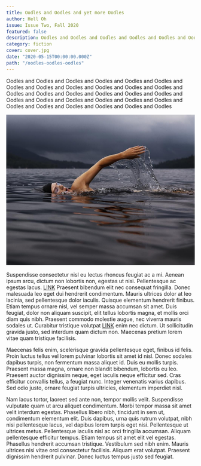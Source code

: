 ```yaml
---
title: Oodles and Oodles and yet more Oodles 
author: Hell Oh
issue: Issue Two, Fall 2020
featured: false
description: Oodles and Oodles and Oodles and Oodles and Oodles and Oodles and Oodles and Oodles and Oodles and Oodles and Oodles and Oodles and Oodles and Oodles and Oodles and Oodles and Oodles and Oodles and Oodles and Oodles and Oodles and Oodles and Oodles and Oodles and Oodles and Oodles and Oodles and Oodles and Oodles  
category: fiction
cover: cover.jpg
date: "2020-05-15T00:00:00.000Z"
path: "/oodles-oodles-oodles"
---
```


Oodles and Oodles and Oodles and Oodles and Oodles and Oodles and Oodles and Oodles and Oodles and Oodles and Oodles and Oodles and Oodles and Oodles and Oodles and Oodles and Oodles and Oodles and Oodles and Oodles and Oodles and Oodles and Oodles and Oodles and Oodles and Oodles and Oodles and Oodles and Oodles and Oodles

![image](./cover.jpg)

Suspendisse consectetur nisl eu lectus rhoncus feugiat ac a mi. Aenean ipsum arcu, dictum non lobortis non, egestas ut nisi. Pellentesque ac egestas lacus. [LINK](https://attackingpixels.com) Praesent bibendum elit nec consequat fringilla. Donec malesuada leo eget dui hendrerit condimentum. Mauris ultrices dolor at leo lacinia, sed pellentesque dolor iaculis. Quisque elementum hendrerit finibus. Etiam tempus ornare nisl, vel semper massa accumsan sit amet. Duis feugiat, dolor non aliquam suscipit, elit tellus lobortis magna, et mollis orci diam quis nibh. Praesent commodo molestie augue, nec viverra mauris sodales ut. Curabitur tristique volutpat [LINK](https://attackingpixels.com) enim nec dictum. Ut sollicitudin gravida justo, sed interdum quam dictum non. Maecenas pretium lorem vitae quam tristique facilisis.

Maecenas felis enim, scelerisque gravida pellentesque eget, finibus id felis. Proin luctus tellus vel lorem pulvinar lobortis sit amet id nisl. Donec sodales dapibus turpis, non fermentum massa aliquet id. Duis eu mollis turpis. Praesent massa magna, ornare non blandit bibendum, lobortis eu leo. Praesent auctor dignissim neque, eget iaculis neque efficitur sed. Cras efficitur convallis tellus, a feugiat nunc. Integer venenatis varius dapibus. Sed odio justo, ornare feugiat turpis ultricies, elementum imperdiet nisl.

Nam lacus tortor, laoreet sed ante non, tempor mollis velit. Suspendisse vulputate quam ut arcu aliquet condimentum. Morbi tempor massa sit amet velit interdum egestas. Phasellus libero nibh, tincidunt in sem ut, condimentum elementum elit. Duis dapibus, urna quis rutrum volutpat, nibh nisi pellentesque lacus, vel dapibus lorem turpis eget nisi. Pellentesque ut ultrices metus. Pellentesque iaculis nisl ac orci fringilla accumsan. Aliquam pellentesque efficitur tempus. Etiam tempus sit amet elit vel egestas. Phasellus hendrerit accumsan tristique. Vestibulum sed nibh enim. Mauris ultrices nisi vitae orci consectetur facilisis. Aliquam erat volutpat. Praesent dignissim hendrerit pulvinar. Donec luctus tempus justo sed feugiat.
